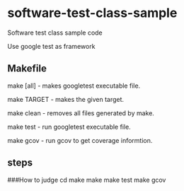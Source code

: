 # software-test-class-sample
Software test class sample code

Use google test as framework

## Makefile
make [all]  - makes googletest executable file.

make TARGET - makes the given target.

make clean  - removes all files generated by make.

make test   - run googletest executable file.

make gcov   - run gcov to get coverage informtion.

## steps
###How to judge
	cd make
	make
	make test
	make gcov
